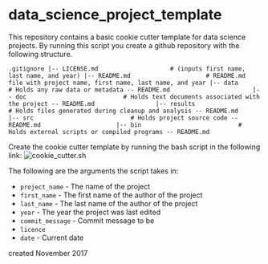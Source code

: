 # data_science_project_template
This repository contains a basic cookie cutter template for data science projects.
By running this script you create a github repository with the following structure.

`.gitignore
|-- LICENSE.md                    # (inputs first name, last name, and year)
|-- README.md                     # README.md file with project name, first name, last name, and year
|-- data                          # Holds any raw data or metadata
      -- README.md                      
|-- doc                           # Holds text documents associated with the project
      -- README.md                
|-- results                       # Holds files generated during cleanup and analysis
      -- README.md                  
|-- src                           # Holds project source code
     -- README.md                    
|-- bin                           # Holds external scripts or compiled programs
      -- README.md        `

Create the cookie cutter template by running the bash script in the  following link:
![cookie_cutter.sh]()

The following are the arguments the script takes in:
* `project_name` - The name of the project
* `first_name` - The first name of the author of the project
* `last_name` - The last name of the author of the project
* `year` - The year the project was last edited
* `commit_message` - Commit message to be
* `licence`
* `date` - Current date

created November 2017
